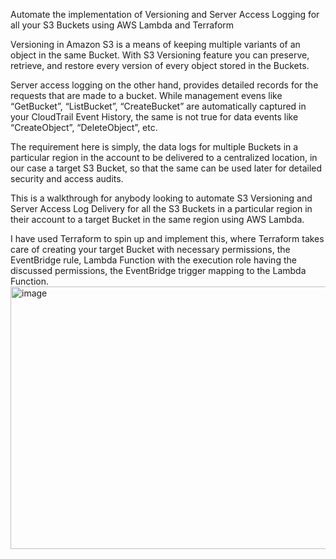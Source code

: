 Automate the implementation of Versioning and Server Access Logging for all your S3 Buckets using AWS Lambda and Terraform


Versioning in Amazon S3 is a means of keeping multiple variants of an object in the same Bucket. With S3 Versioning feature you can preserve, retrieve, and restore every version of every object stored in the Buckets.

Server access logging on the other hand, provides detailed records for the requests that are made to a bucket. While management evens like “GetBucket”, “ListBucket”, “CreateBucket” are automatically captured in your CloudTrail Event History, the same is not true for data events like “CreateObject”, “DeleteObject”, etc.

The requirement here is simply, the data logs for multiple Buckets in a particular region in the account to be delivered to a centralized location, in our case a target S3 Bucket, so that the same can be used later for detailed security and access audits.

This is a walkthrough for anybody looking to automate S3 Versioning and Server Access Log Delivery for all the S3 Buckets in a particular region in their account to a target Bucket in the same region using AWS Lambda.

I have used Terraform to spin up and implement this, where Terraform takes care of creating your target Bucket with necessary permissions, the EventBridge rule, Lambda Function with the execution role having the discussed permissions, the EventBridge trigger mapping to the Lambda Function.
<img width="621" height="420" alt="image" src="https://github.com/user-attachments/assets/201ed6a8-ab5b-49fc-aa3d-bae4dd414463" />
